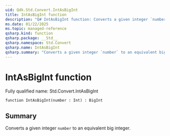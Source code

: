 ```yaml
---
uid: Qdk.Std.Convert.IntAsBigInt
title: IntAsBigInt function
description: "Q# IntAsBigInt function: Converts a given integer `number` to an equivalent big integer."
ms.date: 01/22/2025
ms.topic: managed-reference
qsharp.kind: function
qsharp.package: __Std__
qsharp.namespace: Std.Convert
qsharp.name: IntAsBigInt
qsharp.summary: "Converts a given integer `number` to an equivalent big integer."
---
```


# IntAsBigInt function

Fully qualified name: Std.Convert.IntAsBigInt

```qsharp
function IntAsBigInt(number : Int) : BigInt
```

## Summary
Converts a given integer `number` to an equivalent big integer.
